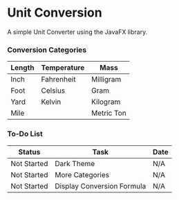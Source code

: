 
# Unit Conversion

A simple Unit Converter using the JavaFX library. 

### Conversion Categories
| **Length** | **Temperature** | **Mass** |
| ---------- | --------------- | -------- |
| Inch       | Fahrenheit      | Milligram|
| Foot       | Celsius         | Gram     |
| Yard       | Kelvin          | Kilogram |
| Mile       |                 | Metric Ton|

### To-Do List
| **Status** | **Task** | **Date** |
| ---------- | -------- | -------- |
|Not Started |Dark Theme|N/A       |
|Not Started |More Categories|N/A|
|Not Started |Display Conversion Formula|N/A|
